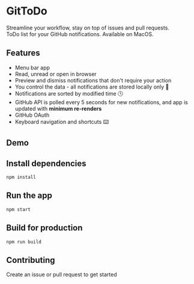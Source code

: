# GitToDo

Streamline your workflow, stay on top of issues and pull requests. <br />
ToDo list for your GitHub notifications. Available on MacOS.

## Features
* Menu bar app 
* Read, unread or open in browser 
* Preview and dismiss notifications that don't require your action
* You control the data - all notifications are stored locally only 🔐 
* Notifications are sorted by modified time 🕓
* GitHub API is polled every 5 seconds for new notifications, and app is updated with **minimum re-renders**
* GitHub OAuth
* Keyboard navigation and shortcuts ⌨️

## Demo



## Install dependencies
`npm install`

## Run the app
`npm start`

## Build for production
`npm run build`

## Contributing
Create an issue or pull request to get started
